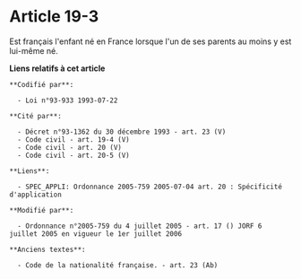 # Article 19-3

Est français l'enfant né en France lorsque l'un de ses parents au moins y est lui-même né.

**Liens relatifs à cet article**

	**Codifié par**:

	  - Loi n°93-933 1993-07-22

	**Cité par**:

	  - Décret n°93-1362 du 30 décembre 1993 - art. 23 (V)
	  - Code civil - art. 19-4 (V)
	  - Code civil - art. 20 (V)
	  - Code civil - art. 20-5 (V)

	**Liens**:

	  - SPEC_APPLI: Ordonnance 2005-759 2005-07-04 art. 20 : Spécificité d'application

	**Modifié par**:

	  - Ordonnance n°2005-759 du 4 juillet 2005 - art. 17 () JORF 6 juillet 2005 en vigueur le 1er juillet 2006

	**Anciens textes**:

	  - Code de la nationalité française. - art. 23 (Ab)
